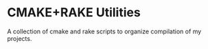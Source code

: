 CMAKE+RAKE Utilities
====================

A collection of cmake and rake scripts to organize
compilation of my projects.
